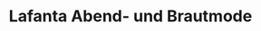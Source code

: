 ---
title: "Lafanta Abend- und Brautmode"
url: /berlin/lafanta-abend-und-brautmode/
shop: Kleidung
---